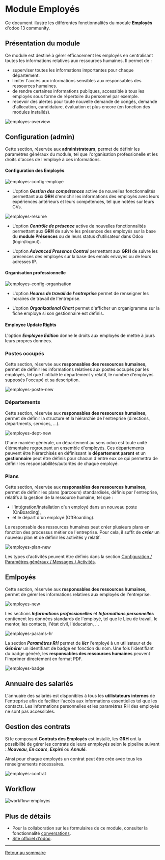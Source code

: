 # Module Employés

Ce document illustre les différentes fonctionnalités du module **Employés** d'odoo 13 community.

## Présentation du module

Ce module est destiné à gérer efficacement les employés en centralisant toutes les informations relatives aux ressources humaines. Il permet de :

- superviser toutes les informations importantes pour chaque département.
- limiter l'accès aux informations sensibles aux responsables des ressources humaines.
- de rendre certaines informations publiques, accessible à tous les employés sous forme de répertoire du personnel par exemple.
- recevoir des alertes pour toute nouvelle demande de congés, demande d'allocation, candidature, évaluation et plus encore (en fonction des modules installés).

![employes-overview](./images/employes-overview.png)

## Configuration (admin)

Cette section, réservée aux **administrateurs**, permet de définir les paramètres généraux du module, tel que l'organisation professionelle et les droits d'accès de l'employé à ces informations.

#### Configuration des Employés

![employes-config-employe](./images/employes-config-employe.png)

- L'option **_Gestion des compétences_**  active de nouvelles fonctionnalités permettant aux **GRH** d'enrichir les informations des employés avec leurs expériences antérieurs et leurs compétences, tel que notées sur leurs CVs.

![employes-resume](./images/employes-resume.png)

- L'option **_Contrôle de présence_**  active de nouvelles fonctionnalités permettant aux **GRH** de suivre les présences des employés sur la base du **module Présences** ou de leurs status d'utilisateur dans Odoo (login/logout).

- L'option **_Advanced Presence Control_** permettant aux **GRH** de suivre les présences des employés sur la base des emails envoyés ou de leurs adresses IP.

#### Organisation professionnelle

![employes-config-organisation](./images/employes-config-organisation.png)

- L'option **_Heures de travail de l'entreprise_**  permet de renseigner les horaires de travail de l'entreprise.

- L'option **_Organizational Chart_**  permet d'afficher un organigramme sur la fiche employé si son gestionnaire est définis.

#### Employee Update Rights

​L'option **_Employee Edition_** donne le droits aux employés de mettre à jours leurs propres données.

### Postes occupés

Cette section, réservée aux **responsables des ressources humaines**, permet de définir les informations relatives aux postes occupés par les employés, tel que l'intitulé le département y relatif, le nombre d'employés supposés l'occupé et sa description.

![employes-poste-new](./images/employes-poste-new.png)

### Départements

Cette section, réservée aux **responsables des ressources humaines**, permet de définir la structure et la hiérarchie de l'entreprise (directions, départments, services, ...).

![employes-dept-new](./images/employes-dept-new.png)

D'une manière générale, un département au sens odoo est toute unité élémentaire regroupant un ensemble d'employés. Ces départements peuvent être hiérarchisés en définissant le **département parent** et un **gestionnaire** peut être définis pour chacun d'entre eux ce qui permettra de définir les responsabilités/autorités de chaque employé.

### Plans

Cette section, réservée aux **responsables des ressources humaines**, permet de définir les plans (parcours) standardisés, définis par l'entreprise, relatifs à la gestion de la ressource humaine, tel que :

- l'intégration/installation d'un employé dans un nouveau poste (OnBoarding),
- et le départ d'un employé (OffBoarding).

Le responsable des ressources humaines peut créer plusieurs plans en fonction des processus métier de l'entreprise. Pour cela, il suffit de **_créer_** un nouveau plan et de définir les activités y relatif.

![employes-plan-new](./images/employes-plan-new.png)

Les types d'activités peuvent être définis dans la section [Configuration / Paramètres généraux / Messages / Activités](./odoo-configuration-fr.md#messages).

## Emlpoyés

Cette section, réservée aux **responsables des ressources humaines**, permet de gérer les informations relatives aux employés de l'entreprise.

![employes-new](./images/employes-new.png)

Les sections **_Informations professionelles_** et **_Informations personnelles_** contienent les données standards de l'employé, tel que le Lieu de travail, le mentor, les contacts, l'état civil, l'éducation, ...

![employes-params-hr](./images/employes-params-hr.png)

La section **_Paramètres RH_** permet de **_lier_** l'employé à un utilisateur et de **_Générer_** un identifiant de badge en fonction du nom. Une fois l'identifiant du badge généré, les **responsables des ressources humaines** peuvent l'imprimer directement en format PDF.

![employes-badge](./images/employes-badge.png)

## Annuaire des salariés

L'annuaire des salariés est disponibles à tous les **utilistateurs internes** de l'entreprise afin de faciliter l'accès aux informations essentielles tel que les contacts. Les informations personnelles et les paramètres RH des employés ne sont pas accessibles.

## Gestion des contrats

Si le composant **Contrats des Employés** est installé, les **GRH** ont la possibilité de gérer les contrats de leurs enmployés selon le pipeline suivant : **_Nouveau_**, **_En cours_**, **_Expiré_** ou **_Annulé_**.

Ainsi pour chaque employés un contrat peut être crée avec tous les renseignements nécessaires.

![employés-contrat](./images/employes-contrat.png)

## Workflow

![workflow-employes](../diagrams/exports/activity-employes/activity-employes.png)

## Plus de détails

- Pour la collaboration sur les formulaires de ce module, consulter la fonctionnalité [conversations](./odoo-conversations.md).
- [Site officiel d'odoo](https://www.odoo.com/fr_FR/page/employees).  

----
[Retour au sommaire](./odoo-deploy-guidelines-fr.md)
